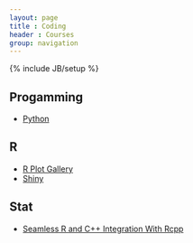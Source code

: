 ```yaml
---
layout: page
title : Coding
header : Courses
group: navigation
---
```

{% include JB/setup %}

## Progamming 

* [Python](python)


## R 

* [R Plot Gallery](https://bookdown.org/eugenesun95/Rplotgallery/)
* [Shiny](https://bookdown.org/eugenesun95/shinynotebook/)

## Stat

* [Seamless R and C++ Integration With Rcpp](https://bookdown.org/eugenesun95/Seamless_R_and_Cpp/)

